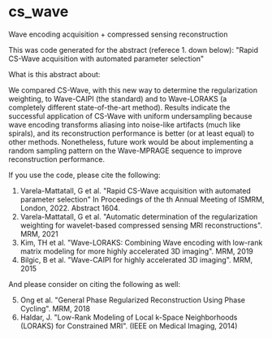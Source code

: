 # cs_wave
Wave encoding acquisition + compressed sensing reconstruction

This was code generated for the abstract (referece 1. down below): "Rapid CS-Wave acquisition with automated parameter selection"

What is this abstract about:

We compared CS-Wave, with this new way to determine the regularization weighting, 
to Wave-CAIPI (the standard) and to Wave-LORAKS (a completely different state-of-the-art method).
Results indicate the successful application of CS-Wave with uniform
undersampling because wave encoding transforms aliasing into noise-like
artifacts (much like spirals), and its reconstruction performance is better (or at least equal)
to other methods. Nonetheless, future work would be about implementing
a random sampling pattern on the Wave-MPRAGE sequence to improve reconstruction performance. 

If you use the code, please cite the following:

1. Varela-Mattatall, G et al. "Rapid CS-Wave acquisition with automated parameter selection"
       In Proceedings of the th Annual Meeting of ISMRM, London, 2022. Abstract 1604.
2. Varela-Mattatall, G et al. "Automatic determination of the regularization weighting
                            for wavelet-based compressed sensing MRI reconstructions". MRM, 2021
3. Kim, TH et al. "Wave-LORAKS: Combining Wave encoding with low-rank matrix modeling for 
                     more highly accelerated 3D imaging". MRM, 2019
4. Bilgic, B et al. "Wave-CAIPI for highly accelerated 3D imaging". MRM, 2015

 And please consider on citing the following as well:

5.  Ong et al. "General Phase Regularized Reconstruction Using Phase Cycling". MRM, 2018
6. Haldar, J. "Low-Rank Modeling of Local k-Space Neighborhoods (LORAKS) for Constrained MRI". (IEEE on Medical Imaging, 2014)
